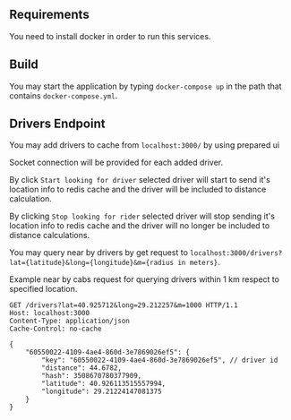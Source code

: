 ## Requirements

You need to install docker in order to run this services.

## Build

You may start the application by typing `docker-compose up` in the path that contains `docker-compose.yml`.

## Drivers Endpoint

You may add drivers to cache from `localhost:3000/` by using prepared ui

Socket connection will be provided for each added driver.

By click `Start looking for driver` selected driver will start to send it's location info to redis cache and the driver will be included to distance calculation.

By clicking `Stop looking for rider` selected driver will stop sending it's location info to redis cache and the driver will no longer be included to distance calculations.

You may query near by drivers by get request to `localhost:3000/drivers?lat={latitude}&long={longitude}&m={radius in meters}`.

Example near by cabs request for querying drivers within 1 km respect to specified location.

```
GET /drivers?lat=40.925712&long=29.212257&m=1000 HTTP/1.1
Host: localhost:3000
Content-Type: application/json
Cache-Control: no-cache

{
	"60550022-4109-4ae4-860d-3e7869026ef5": {
		"key": "60550022-4109-4ae4-860d-3e7869026ef5", // driver id
		"distance": 44.6782,
		"hash": 3508670780377909,
		"latitude": 40.926113515557994,
		"longitude": 29.21224147081375
	}
}
```
